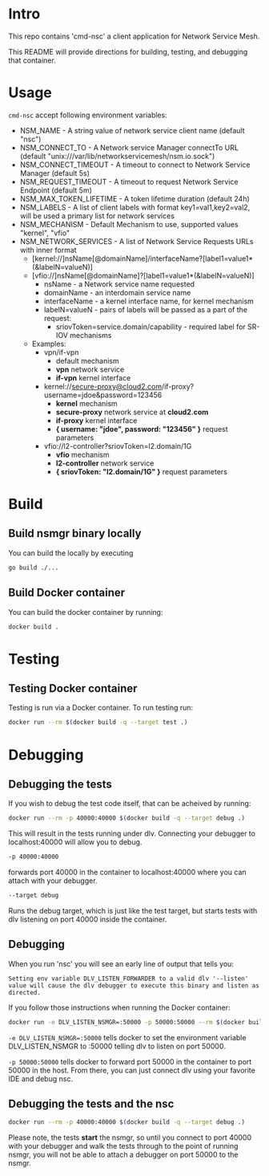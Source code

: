 # Intro

This repo contains 'cmd-nsc' a client application for Network Service Mesh.

This README will provide directions for building, testing, and debugging that container.

# Usage

`cmd-nsc` accept following environment variables:

* NSM_NAME - A string value of network service client name (default "nsc")
* NSM_CONNECT_TO - A Network service Manager connectTo URL (default "unix:///var/lib/networkservicemesh/nsm.io.sock")
* NSM_CONNECT_TIMEOUT - A timeout to connect to Network Service Manager (default 5s)
* NSM_REQUEST_TIMEOUT - A timeout to request Network Service Endpoint (default 5m)
* NSM_MAX_TOKEN_LIFETIME - A token lifetime duration (default 24h)
* NSM_LABELS - A list of client labels with format key1=val1,key2=val2, will be used a primary list for network services
* NSM_MECHANISM - Default Mechanism to use, supported values "kernel", "vfio"
* NSM_NETWORK_SERVICES - A list of Network Service Requests URLs with inner format 
    - \[kernel://]nsName\[@domainName]/interfaceName?\[label1=value1\*(&labelN=valueN)]
    - \[vfio://]nsName\[@domainName]?\[label1=value1\*(&labelN=valueN)]
        - nsName - a Network service name requested
        - domainName - an interdomain service name
        - interfaceName - a kernel interface name, for kernel mechanism
        - labelN=valueN - pairs of labels will be passed as a part of the request:
            - sriovToken=service.domain/capability - required label for SR-IOV mechanisms
    - Examples:
        - vpn/if-vpn
            - default mechanism
            - **vpn** network service
            - **if-vpn** kernel interface
        - kernel://secure-proxy@cloud2.com/if-proxy?username=jdoe&password=123456
            - **kernel** mechanism
            - **secure-proxy** network service at **cloud2.com**
            - **if-proxy** kernel interface
            - **{ username: "jdoe", password: "123456" }** request parameters
        - vfio://l2-controller?sriovToken=l2.domain/1G
            - **vfio** mechanism
            - **l2-controller** network service
            - **{ sriovToken: "l2.domain/1G" }** request parameters
        

# Build

## Build nsmgr binary locally

You can build the locally by executing

```bash
go build ./...
```

## Build Docker container

You can build the docker container by running:

```bash
docker build .
```

# Testing

## Testing Docker container

Testing is run via a Docker container.  To run testing run:

```bash
docker run --rm $(docker build -q --target test .)
```

# Debugging

## Debugging the tests
If you wish to debug the test code itself, that can be acheived by running:

```bash
docker run --rm -p 40000:40000 $(docker build -q --target debug .)
```

This will result in the tests running under dlv.  Connecting your debugger to localhost:40000 will allow you to debug.

```bash
-p 40000:40000
```
forwards port 40000 in the container to localhost:40000 where you can attach with your debugger.

```bash
--target debug
```

Runs the debug target, which is just like the test target, but starts tests with dlv listening on port 40000 inside the container.

## Debugging

When you run 'nsc' you will see an early line of output that tells you:

```Setting env variable DLV_LISTEN_FORWARDER to a valid dlv '--listen' value will cause the dlv debugger to execute this binary and listen as directed.```

If you follow those instructions when running the Docker container:
```bash
docker run -e DLV_LISTEN_NSMGR=:50000 -p 50000:50000 --rm $(docker build -q --target test .)
```

```-e DLV_LISTEN_NSMGR=:50000``` tells docker to set the environment variable DLV_LISTEN_NSMGR to :50000 telling
dlv to listen on port 50000.

```-p 50000:50000``` tells docker to forward port 50000 in the container to port 50000 in the host.  From there, you can
just connect dlv using your favorite IDE and debug nsc.

## Debugging the tests and the nsc

```bash
docker run --rm -p 40000:40000 $(docker build -q --target debug .)
```

Please note, the tests **start** the nsmgr, so until you connect to port 40000 with your debugger and walk the tests
through to the point of running nsmgr, you will not be able to attach a debugger on port 50000 to the nsmgr.
